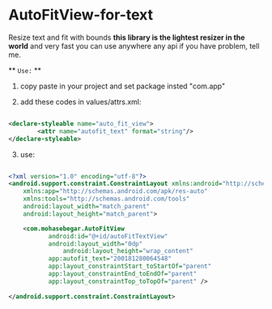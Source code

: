 # AutoFitView-for-text

Resize text and fit with bounds
**this library is the lightest resizer in the world** and very fast
you can use anywhere any api
if you have problem, tell me.

** `Use:` **

1. copy paste in your project and set package insted "com.app"

2. add these codes in values/attrs.xml:
```xml

<declare-styleable name="auto_fit_view">
        <attr name="autofit_text" format="string"/>
</declare-styleable>

```
3. use:
```xml

<?xml version="1.0" encoding="utf-8"?>
<android.support.constraint.ConstraintLayout xmlns:android="http://schemas.android.com/apk/res/android"
	xmlns:app="http://schemas.android.com/apk/res-auto"
	xmlns:tools="http://schemas.android.com/tools"
	android:layout_width="match_parent"
	android:layout_height="match_parent">

	<com.mohasebegar.AutoFitView
	       android:id="@+id/autoFitTextView"
  	       android:layout_width="0dp"
    	       android:layout_height="wrap_content"
	       app:autofit_text="200181280064548"
	       app:layout_constraintStart_toStartOf="parent"
	       app:layout_constraintEnd_toEndOf="parent"
	       app:layout_constraintTop_toTopOf="parent" />
       
</android.support.constraint.ConstraintLayout>

```
